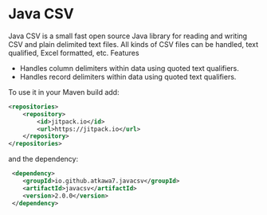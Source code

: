 # Java CSV

Java CSV is a small fast open source Java library for reading and writing CSV and plain delimited text files. All kinds of CSV files can be handled, text qualified, Excel formatted, etc.
Features
- Handles column delimiters within data using quoted text qualifiers.
- Handles record delimiters within data using quoted text qualifiers. 

To use it in your Maven build add:
```xml
<repositories>
	<repository>
	    <id>jitpack.io</id>
	    <url>https://jitpack.io</url>
	</repository>
</repositories>
```

and the dependency:
```xml
 <dependency>
    <groupId>io.github.atkawa7.javacsv</groupId>
    <artifactId>javacsv</artifactId>
    <version>2.0.0</version>
 </dependency>
```

